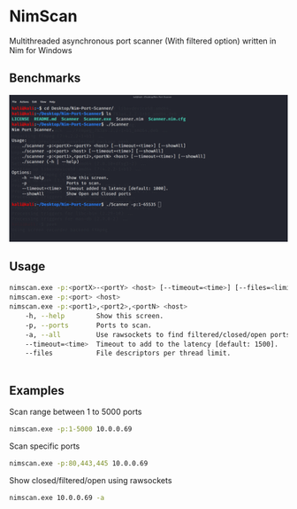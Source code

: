 # NimScan
Multithreaded asynchronous port scanner (With filtered option) written in Nim for Windows

## Benchmarks
![](gif/Scanner.gif)

## Usage
```Bash
nimscan.exe -p:<portX>-<portY> <host> [--timeout=<time>] [--files=<limit of file descriptors>] [-a]
nimscan.exe -p:<port> <host>
nimscan.exe -p:<port1>,<port2>,<portN> <host>
    -h, --help        Show this screen.
    -p, --ports       Ports to scan.
    -a, --all         Use rawsockets to find filtered/closed/open ports (Takes longer and less reliable).       
    --timeout=<time>  Timeout to add to the latency [default: 1500].
    --files           File descriptors per thread limit.
    
```
## Examples
Scan range between 1 to 5000 ports

```Bash
nimscan.exe -p:1-5000 10.0.0.69
```

Scan specific ports
```Bash
nimscan.exe -p:80,443,445 10.0.0.69
```

Show closed/filtered/open using rawsockets
```Bash
nimscan.exe 10.0.0.69 -a
```
